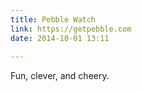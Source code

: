 ```yaml
---
title: Pebble Watch
link: https://getpebble.com
date: 2014-10-01 13:11
 
---
```



Fun, clever, and cheery. 
